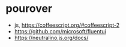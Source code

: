 # pourover
- js, https://coffeescript.org/#coffeescript-2
- https://github.com/microsoft/fluentui
- https://neutralino.js.org/docs/
